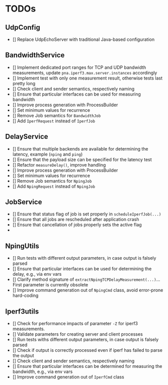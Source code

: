# TODOs

## UdpConfig

- [] Replace UdpEchoServer with traditional Java-based configuration

## BandwidthService 

- [] Implement dedicated port ranges for TCP and UDP bandwidth measurements, update `pna.iperf3.max.server.instances` accordingly
- [] Implement test with only one measurement result, otherwise tests last pretty long
- [] Check client and sender semantics, respectively naming
- [] Ensure that particular interfaces can be used for measuring bandwidth
- [] Improve process generation with ProcessBuilder
- [] Set minimum values for recurrence
- [] Remove Job semantics for `BandwidthJob`
- [] Add `IperfRequest` instead of `IperfJob`

## DelayService

- [] Ensure that multiple backends are available for determining the latency, example (`nping` and `ping`)
- [] Ensure that the payload size can be specified for the latency test
- [] Refactor `measureDelay()`, improve handling
- [] Improve process generation with ProcessBuilder
- [] Set minimum values for recurrence
- [] Remove Job semantics for `NpingJob`
- [] Add `NpingRequest` instead of `NpingJob`

## JobService

- [] Ensure that status flag of job is set properly in `scheduleIperfJob(...)`
- [] Ensure that all jobs are rescheduled after application crash
- [] Ensure that cancellation of jobs properly sets the active flag
- 

## NpingUtils

- [] Run tests with different output parameters, in case output is falsely parsed
- [] Ensure that particular interfaces can be used for determining the delay, e.g., via env vars
- [] Clarify method signature of `extractNpingTCPDelayMeasurement(...)`... First parameter is currently obsolete
- [] Improve command generation out of `NpingCmd` class, avoid error-prone hard-coding

## Iperf3utils

- [] Check for performance impacts of parameter `-Z` for iperf3 measurements.
- [] Validate parameters for creating server and client processes
- [] Run tests withs different output parameters, in case output is falsely parsed
- [] Check if output is correctly processed even if iperf has failed to parse the output
- [] Check client and sender semantics, respectively naming
- [] Ensure that particular interfaces can be determined for measuring the bandwidth, e.g., via env vars
- [] Improve command generation out of `IperfCmd` class
